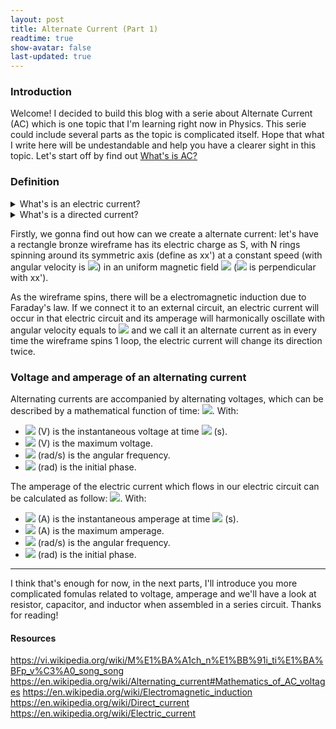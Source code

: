 ```yaml
---
layout: post
title: Alternate Current (Part 1)
readtime: true
show-avatar: false
last-updated: true
---
```

### Introduction

Welcome! I decided to build this blog with a serie about Alternate Current (AC) which is one topic that I'm learning right now in Physics. This serie could include several parts as the topic is complicated itself. Hope that what I write here will be undestandable and help you have a clearer sight in this topic. Let's start off by find out [What's is AC?](#definition)

### Definition
<details>
    <summary>What's is an electric current?</summary>

    * An electric current is a stream of charged particles, such as electrons (-) or ions (+/-). Electric currents don't have direction and their amperage is constant.
</details>

<details>
    <summary>What's is a directed current?</summary>

    * A directed current is an electric current but it has its own direction, which never change over time and its amperage can be changed.
</details>

Firstly, we gonna find out how can we create a alternate current: let's have a rectangle bronze wireframe has its electric charge as S, with N rings spinning around its symmetric axis (define as xx') at a constant speed (with angular velocity is <img src="https://render.githubusercontent.com/render/math?math=$\omega$">) in an uniform magnetic field <img src="https://render.githubusercontent.com/render/math?math=$\vec{B}$"> (<img src="https://render.githubusercontent.com/render/math?math=$\vec{B}$"> is perpendicular with xx').

As the wireframe spins, there will be a electromagnetic induction due to Faraday's law. If we connect it to an external circuit, an electric current will occur in that electric circuit and its amperage will harmonically oscillate with angular velocity equals to <img src="https://render.githubusercontent.com/render/math?math=$\omega$"> and we call it an alternate current as in every time the wireframe spins 1 loop, the electric current will change its direction twice.

### Voltage and amperage of an alternating current

Alternating currents are accompanied by alternating voltages, which can be described by a mathematical function of time: <img src="https://render.githubusercontent.com/render/math?math=$u = U_0sin(\omega t + \varphi_u)$">. With:
* <img src="https://render.githubusercontent.com/render/math?math=$u$"> (V) is the instantaneous voltage at time <img src="https://render.githubusercontent.com/render/math?math=$t$ "> (s).
* <img src="https://render.githubusercontent.com/render/math?math=$U_0$"> (V) is the maximum voltage.
* <img src="https://render.githubusercontent.com/render/math?math=$\omega$"> (rad/s) is the angular frequency.
* <img src="https://render.githubusercontent.com/render/math?math=$\varphi_u$"> (rad) is the initial phase.

The amperage of the electric current which flows in our electric circuit can be calculated as follow: <img src="https://render.githubusercontent.com/render/math?math=$i=I_0sin(\omega t + \varphi_i)$">. With:
* <img src="https://render.githubusercontent.com/render/math?math=$i$"> (A) is the instantaneous amperage at time <img src="https://render.githubusercontent.com/render/math?math=$t$ "> (s).
* <img src="https://render.githubusercontent.com/render/math?math=$I_0$"> (A) is the maximum amperage.
* <img src="https://render.githubusercontent.com/render/math?math=$\omega$"> (rad/s) is the angular frequency.
* <img src="https://render.githubusercontent.com/render/math?math=$\varphi_i$"> (rad) is the initial phase.

---

I think that's enough for now, in the next parts, I'll introduce you more complicated fomulas related to voltage, amperage and we'll have a look at resistor, capacitor, and inductor when assembled in a series circuit. Thanks for reading!

#### Resources

https://vi.wikipedia.org/wiki/M%E1%BA%A1ch_n%E1%BB%91i_ti%E1%BA%BFp_v%C3%A0_song_song
https://en.wikipedia.org/wiki/Alternating_current#Mathematics_of_AC_voltages
https://en.wikipedia.org/wiki/Electromagnetic_induction
https://en.wikipedia.org/wiki/Direct_current
https://en.wikipedia.org/wiki/Electric_current
